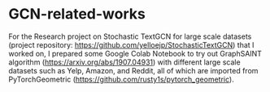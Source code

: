 # GCN-related-works

For the Research project on Stochastic TextGCN for large scale datasets (project repository: https://github.com/yelloejp/StochasticTextGCN) that I worked on, I prepared some Google Colab Notebook to try out GraphSAINT algorithm (https://arxiv.org/abs/1907.04931) with different large scale datasets such as Yelp, Amazon, and Reddit, all of which are imported from PyTorchGeometric (https://github.com/rusty1s/pytorch_geometric). 
